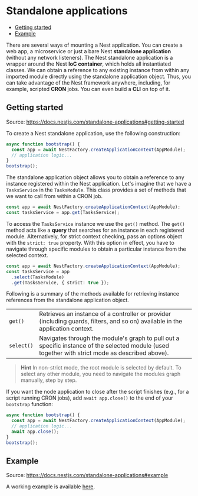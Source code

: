 # Standalone applications

<!-- @import "[TOC]" {cmd="toc" depthFrom=2 depthTo=6 orderedList=false} -->

<!-- code_chunk_output -->

- [Getting started](#getting-started)
- [Example](#example)

<!-- /code_chunk_output -->

There are several ways of mounting a Nest application. You can create a web app, a microservice or just a bare Nest **standalone application** (without any network listeners). The Nest standalone application is a wrapper around the Nest **IoC container**, which holds all instantiated classes. We can obtain a reference to any existing instance from within any imported module directly using the standalone application object. Thus, you can take advantage of the Nest framework anywhere, including, for example, scripted **CRON** jobs. You can even build a **CLI** on top of it.

## Getting started

Source: <https://docs.nestjs.com/standalone-applications#getting-started>

To create a Nest standalone application, use the following construction:

```typescript
async function bootstrap() {
  const app = await NestFactory.createApplicationContext(AppModule);
  // application logic...
}
bootstrap();
```

The standalone application object allows you to obtain a reference to any instance registered within the Nest application. Let's imagine that we have a `TasksService` in the `TasksModule`. This class provides a set of methods that we want to call from within a CRON job.

```typescript
const app = await NestFactory.createApplicationContext(AppModule);
const tasksService = app.get(TasksService);
```

To access the `TasksService` instance we use the `get()` method. The `get()` method acts like a **query** that searches for an instance in each registered module. Alternatively, for strict context checking, pass an options object with the `strict: true` property. With this option in effect, you have to navigate through specific modules to obtain a particular instance from the selected context.

```typescript
const app = await NestFactory.createApplicationContext(AppModule);
const tasksService = app
  .select(TasksModule)
  .get(TasksService, { strict: true });
```

Following is a summary of the methods available for retrieving instance references from the standalone application object.

<table><tbody><tr><td><code>get()</code></td><td>Retrieves an instance of a controller or provider (including guards, filters, and so on) available in the application context.</td></tr><tr><td><code>select()</code></td><td>Navigates through the module's graph to pull out a specific instance of the selected module (used together with strict mode as described above).</td></tr></tbody></table>

> **Hint** In non-strict mode, the root module is selected by default. To select any other module, you need to navigate the modules graph manually, step by step.

If you want the node application to close after the script finishes (e.g., for a script running CRON jobs), add `await app.close()` to the end of your `bootstrap` function:

```typescript
async function bootstrap() {
  const app = await NestFactory.createApplicationContext(AppModule);
  // application logic...
  await app.close();
}
bootstrap();
```

## Example

Source: <https://docs.nestjs.com/standalone-applications#example>

A working example is available [here](https://github.com/nestjs/nest/tree/master/sample/18-context).
